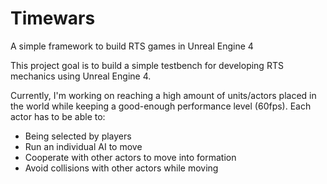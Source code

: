 # Timewars
A simple framework to build RTS games in Unreal Engine 4

This project goal is to build a simple testbench for developing RTS mechanics using Unreal Engine 4.

Currently, I'm working on reaching a high amount of units/actors placed in the world while keeping a good-enough performance level (60fps).
Each actor has to be able to:
* Being selected by players
* Run an individual AI to move
* Cooperate with other actors to move into formation
* Avoid collisions with other actors while moving
